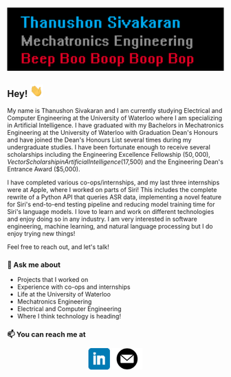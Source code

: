 [![Banner](https://github.com/thanusiv/thanusiv/blob/master/assets/header/header.png)](https://github.com/thanusiv/thanusiv/blob/master/assets/header/header.png)

## Hey! <img src="https://github.com/thanusiv/thanusiv/blob/master/assets/gifs/wave.gif" width="30px">

My name is Thanushon Sivakaran and I am currently studying Electrical and Computer Engineering at the University of Waterloo where I am specializing in Artificial Intelligence. I have graduated with my Bachelors in Mechatronics Engineering at the University of Waterloo with Graduation Dean's Honours and have joined the Dean's Honours List several times during my undergraduate studies. I have been fortunate enough to receive several scholarships including the Engineering Excellence Fellowship ($50,000), Vector Scholarship in Artificial Intelligence ($17,500) and the Engineering Dean's Entrance Award ($5,000).

I have completed various co-ops/internships, and my last three internships were at Apple, where I worked on parts of Siri! This includes the complete rewrite of a Python API that queries ASR data, implementing a novel feature for Siri's end-to-end testing pipeline and reducing model training time for Siri's language models. I love to learn and work on different technologies and enjoy doing so in any industry. I am very interested in software engineering, machine learning, and natural language processing but I do enjoy trying new things! 

Feel free to reach out, and let's talk!

### 💬 Ask me about
- Projects that I worked on
- Experience with co-ops and internships
- Life at the University of Waterloo
- Mechatronics Engineering
- Electrical and Computer Engineering
- Where I think technology is heading!

### 📫 You can reach me at 

<p align='center'>
<a href="https://www.linkedin.com/in/thanushonsiva/"><img height="50" src="https://github.com/thanusiv/thanusiv/blob/master/assets/icons/linkedin.png?raw=true"></a>
<a href="mailto:tsivakar@uwaterloo.ca"> <img height="50" src="https://github.com/thanusiv/thanusiv/blob/master/assets/icons/mail.png?raw=true"></a>
</p>


<!--
**thanusiv/thanusiv** is a ✨ _special_ ✨ repository because its `README.md` (this file) appears on your GitHub profile.

Here are some ideas to get you started:

- 🔭 I’m currently working on ...
- 🌱 I’m currently learning ...
- 👯 I’m looking to collaborate on ...
- 🤔 I’m looking for help with ...
- 💬 Ask me about ...
- 📫 How to reach me: ...
- 😄 Pronouns: ...
- ⚡ Fun fact: ...
-->
